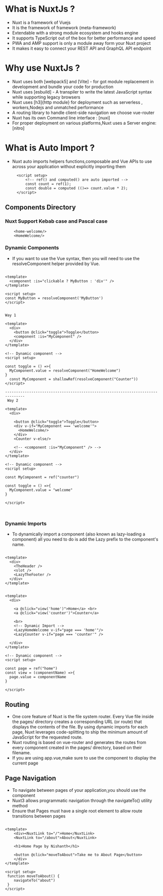 # What is NuxtJs ?

- Nuxt is a framework of Vuejs
- It is the framework of framework (meta-framework)
- Extendable with a strong module ecosystem and hooks engine
- It supports TypeScript out of the box for better performance and speed
- PWA and AMP support is only a module away form your Nuxt project
- It makes it easy to connect your REST API and GraphQL API endpoint

# Why use NuxtJs ?

- Nuxt uses both [webpack5] and [Vite] - for got module replacement in development and bundle your code for production
- Nuxt uses [esbuild] - A transpiler to write the latest JavaScript syntax while supporting legacy browsers
- Nuxt uses [h3]{http module} for deployment such as serverless , workers,Nodejs and unmatched performance
- A routing library to handle client-side navigation we choose vue-router
- Nuxt has its own Command line interface : [nuxi]
- For proper deployment on various platforms,Nuxt uses a Server engine: [nitro]
  
# What is Auto Import ?

- Nuxt auto imports helpers functions,composable and Vue APIs to use across your application without explicitly importing them
  ```vue
    <script setup>
        <!-- ref() and computed() are auto imported -->
        const count = ref(1);
        const double = computed (()=> count.value * 2);
    </script>
  ```

## Components Directory

### Nuxt Support Kebab case and Pascal case
```
    <home-welcome/>
    <HomeWelcome/>
```

### Dynamic Components
- If you want to use the Vue <component :is="someComputedComponent"> syntax, then you will need to use the resolveComponent helper provided by Vue.

```vue

<template>
  <component :is="clickable ? MyButton : 'div'" />
</template>

<script setup>
const MyButton = resolveComponent('MyButton')
</script>

```

```vue

Way 1

<template>
  <div>
    <button @click="toggle">Toggle</button>
    <component :is="MyComponent" />
  </div>
</template>

<!-- Dynamic component -->
<script setup>

const toggle = () =>{
  MyComponent.value = resolveComponent("HomeWelcome")
}
  const MyComponent = shallowRef(resolveComponent("Counter"))
</script>

-------------------------------------------------------------------------------
 Way 2

<template>
  <div>
    
    <button @click="toggle">Toggle</button>
    <div v-if="MyComponent === 'welcome'">
      <HomeWelcome/>
    </div>
    <Counter v-else/>

    <!-- <component :is="MyComponent" /> -->
  </div>
</template>

<!-- Dynamic component -->
<script setup>

const MyComponent = ref("counter")

const toggle = () =>{
  MyComponent.value = "welcome"
}
  
</script>



```

### Dynamic Imports
- To dynamically import a component (also known as lazy-loading a component) all you need to do is add the Lazy prefix to the component's name.

```vue

<template>
  <div>
    <TheHeader />
    <slot />
    <LazyTheFooter />
  </div>
</template>

```

```vue

<template>
  <div>
    
    <a @click="view('home')">Home</a> <br>
    <a @click="view('counter')">Counter</a>

    <br>
    <!-- Dynamic Import -->
    <LazyHomeWelcome v-if="page === 'home'"/>  
    <LazyCounter v-if="page === 'counter'" />

  </div>
</template>

<!-- Dynamic component -->
<script setup>

const page = ref("home")
const view = (componentName) =>{
  page.value = componentName
}
  
</script>

```

## Routing

- One core feature of Nuxt is the file system router. Every Vue file inside the pages/ directory creates a corresponding URL (or route) that displays the contents of the file. By using dynamic imports for each page, Nuxt leverages code-splitting to ship the minimum amount of JavaScript for the requested route.
- Nuxt routing is based on vue-router and generates the routes from every component created in the pages/ directory, based on their filename.
- If you are using app.vue,make sure to use the <NuxtPage/> component to display the current page


## Page Navigation

- To navigate between pages of your application,you  should use the <NuxtLink> component
- Nuxt3 allows programmatic navigation through the navigateTo() utility method
- Ensure that Pages must have a single root element to allow route transitions between pages

```vue

<template>
    <div><NuxtLink to="/">Home</NuxtLink>
    <NuxtLink to="/about">About</NuxtLink>

    <h1>Home Page by Nishanth</h1>

    <button @click="moveToAbout">Take me to About Page</button>
    </div>
</template>

<script setup>
 function moveToAbout() {
    navigateTo("about")
 }
</script>

```